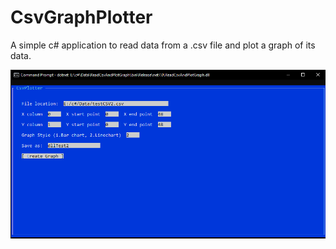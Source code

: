 # CsvGraphPlotter
A simple c# application to read data from a .csv file and plot a graph of its data.

![image](https://github.com/RWilko31/CsvGraphPlotter/blob/main/csvplotter.PNG)
